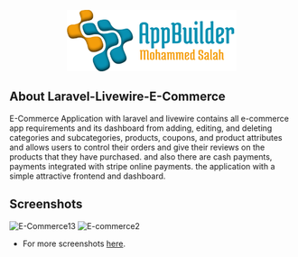 <p align="center"><img src="logo-repo.png" width="300"></p>

## About Laravel-Livewire-E-Commerce

E-Commerce Application with laravel and livewire contains all e-commerce app requirements and its dashboard from adding, editing, and deleting categories and subcategories, products, coupons, and product attributes and allows users to control their orders and give their reviews on the products that they have purchased. and also there are cash payments, payments integrated with stripe online payments. the application with a simple attractive frontend and dashboard.

## Screenshots


![E-Commerce13](https://user-images.githubusercontent.com/109177230/201050632-1e9ba8af-d3b7-4670-b010-7fa0983806cd.png)
![E-commerce2](https://user-images.githubusercontent.com/109177230/201050637-8c698a1a-5a94-42f8-b39d-49a87bfbeb7a.png)

- For more screenshots [here](screenshots/SCREENSHOTS.md).
